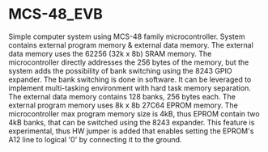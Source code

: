 # MCS-48_EVB

Simple computer system using MCS-48 family microcontroller. System contains external program memory & external data memory. The external data memory uses the 62256 (32k x 8b) SRAM memory. The microcontroller directly addresses the 256 bytes of the memory, but the system adds the possibility of bank switching using the 8243 GPIO expander. The bank switching is done in software. It can be leveraged to implement multi-tasking environment with hard task memory separation. The external data memory contains 128 banks, 256 bytes each.
The external program memory uses 8k x 8b 27C64 EPROM memory. The microcontroller max program memory size is 4kB, thus EPROM contain two 4kB banks, that can be switched using the 8243 expander. This feature is experimental, thus HW jumper is added that enables setting the EPROM's A12 line to logical '0' by connecting it to the ground.

